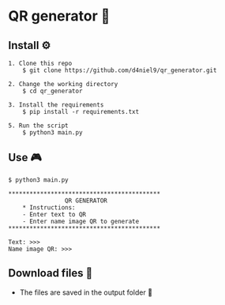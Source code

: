 # QR generator  :iphone: 


## Install  :gear:

```console
1. Clone this repo
    $ git clone https://github.com/d4niel9/qr_generator.git

2. Change the working directory
    $ cd qr_generator

3. Install the requirements
    $ pip install -r requirements.txt

5. Run the script
    $ python3 main.py
```


## Use :video_game:

```consol
$ python3 main.py

*******************************************
                QR GENERATOR
    * Instructions:
    - Enter text to QR
    - Enter name image QR to generate
*******************************************
        
Text: >>>
Name image QR: >>>
```

## Download files  :floppy_disk:
* The files are saved in the output folder  :file_folder:
